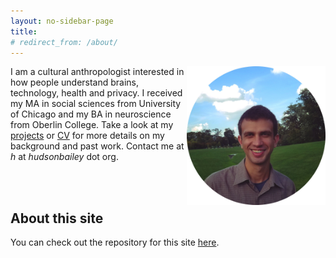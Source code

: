 ```yaml
---
layout: no-sidebar-page
title: 
# redirect_from: /about/
---
```


<img style="float: right;" alt="portrait" src="/assets/hb.jpg" width="44%">

I am a cultural anthropologist interested in how people understand brains, technology, health and privacy. I received my MA in social sciences from University of Chicago and my BA in neuroscience from Oberlin College. Take a look at my [projects](/projects) or [CV](/cv) for more details on my background and past work<!---, or check out my [writing](/blog)--->. Contact me at _h_ at _hudsonbailey_ dot org.


<br><br>

## About this site

You can check out the repository for this site [here](https://github.com/hdbhdb/hdbhdb.github.io).
